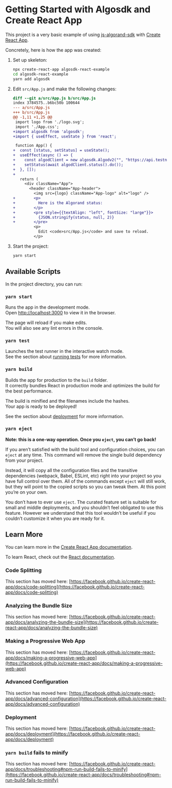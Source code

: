 # Getting Started with Algosdk and Create React App

This project is a very basic example of using [js-algorand-sdk](https://github.com/algorand/js-algorand-sdk) with [Create React App](https://github.com/facebook/create-react-app).

Concretely, here is how the app was created:
1. Set up skeleton:
    ```bash
    npx create-react-app algosdk-react-example
    cd algosdk-react-example
    yarn add algosdk
    ```
2. Edit `src/App.js` and make the following changes:
    ```diff
    diff --git a/src/App.js b/src/App.js
    index 3784575..b6bc50b 100644
    --- a/src/App.js
    +++ b/src/App.js
    @@ -1,11 +1,25 @@
     import logo from './logo.svg';
     import './App.css';
    +import algosdk from 'algosdk';
    +import { useEffect, useState } from 'react';
    
     function App() {
    +  const [status, setStatus] = useState();
    +  useEffect(async () => {
    +    const algodClient = new algosdk.Algodv2("", "https://api.testnet.algoexplorer.io", 443);
    +    setStatus(await algodClient.status().do());
    +  }, []);
    +
       return (
         <div className="App">
           <header className="App-header">
             <img src={logo} className="App-logo" alt="logo" />
    +        <p>
    +          Here is the Algorand status:
    +        </p>
    +        <pre style={{textAlign: "left", fontSize: "large"}}>
    +          {JSON.stringify(status, null, 2)}
    +        </pre>
             <p>
               Edit <code>src/App.js</code> and save to reload.
             </p>
    ```
3. Start the project:
    ```bash
    yarn start
    ```

## Available Scripts

In the project directory, you can run:

### `yarn start`

Runs the app in the development mode.\
Open [http://localhost:3000](http://localhost:3000) to view it in the browser.

The page will reload if you make edits.\
You will also see any lint errors in the console.

### `yarn test`

Launches the test runner in the interactive watch mode.\
See the section about [running tests](https://facebook.github.io/create-react-app/docs/running-tests) for more information.

### `yarn build`

Builds the app for production to the `build` folder.\
It correctly bundles React in production mode and optimizes the build for the best performance.

The build is minified and the filenames include the hashes.\
Your app is ready to be deployed!

See the section about [deployment](https://facebook.github.io/create-react-app/docs/deployment) for more information.

### `yarn eject`

**Note: this is a one-way operation. Once you `eject`, you can’t go back!**

If you aren’t satisfied with the build tool and configuration choices, you can `eject` at any time. This command will remove the single build dependency from your project.

Instead, it will copy all the configuration files and the transitive dependencies (webpack, Babel, ESLint, etc) right into your project so you have full control over them. All of the commands except `eject` will still work, but they will point to the copied scripts so you can tweak them. At this point you’re on your own.

You don’t have to ever use `eject`. The curated feature set is suitable for small and middle deployments, and you shouldn’t feel obligated to use this feature. However we understand that this tool wouldn’t be useful if you couldn’t customize it when you are ready for it.

## Learn More

You can learn more in the [Create React App documentation](https://facebook.github.io/create-react-app/docs/getting-started).

To learn React, check out the [React documentation](https://reactjs.org/).

### Code Splitting

This section has moved here: [https://facebook.github.io/create-react-app/docs/code-splitting](https://facebook.github.io/create-react-app/docs/code-splitting)

### Analyzing the Bundle Size

This section has moved here: [https://facebook.github.io/create-react-app/docs/analyzing-the-bundle-size](https://facebook.github.io/create-react-app/docs/analyzing-the-bundle-size)

### Making a Progressive Web App

This section has moved here: [https://facebook.github.io/create-react-app/docs/making-a-progressive-web-app](https://facebook.github.io/create-react-app/docs/making-a-progressive-web-app)

### Advanced Configuration

This section has moved here: [https://facebook.github.io/create-react-app/docs/advanced-configuration](https://facebook.github.io/create-react-app/docs/advanced-configuration)

### Deployment

This section has moved here: [https://facebook.github.io/create-react-app/docs/deployment](https://facebook.github.io/create-react-app/docs/deployment)

### `yarn build` fails to minify

This section has moved here: [https://facebook.github.io/create-react-app/docs/troubleshooting#npm-run-build-fails-to-minify](https://facebook.github.io/create-react-app/docs/troubleshooting#npm-run-build-fails-to-minify)
